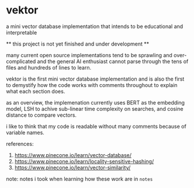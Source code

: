 # vektor
a mini vector database implementation that intends to be educational and interpretable

** this project is not yet finished and under development **

many current open source implementations tend to be sprawling and over-complicated and the
general AI enthusiast cannot parse through the tens of files and hundreds of lines to learn.

vektor is the first mini vector database implementation and is also the first to demystify 
how the code works with comments throughout to explain what each section does.

as an overview, the implemenation currently uses BERT as the embedding model, LSH to
achive sub-linear time complexity on searches, and cosine distance to compare vectors.

i like to think that my code is readable without many comments because of variable names.

references:
1. https://www.pinecone.io/learn/vector-database/
2. https://www.pinecone.io/learn/locality-sensitive-hashing/
3. https://www.pinecone.io/learn/vector-similarity/

note: notes i took when learning how these work are in `notes`
